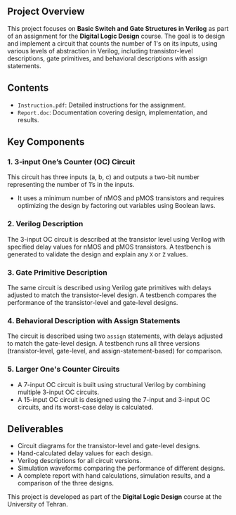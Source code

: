 ## Project Overview

This project focuses on **Basic Switch and Gate Structures in Verilog** as part of an assignment for the **Digital Logic Design** course. The goal is to design and implement a circuit that counts the number of 1's on its inputs, using various levels of abstraction in Verilog, including transistor-level descriptions, gate primitives, and behavioral descriptions with assign statements.

## Contents

- `Instruction.pdf`: Detailed instructions for the assignment.
- `Report.doc`: Documentation covering design, implementation, and results.

## Key Components

### 1. 3-input One’s Counter (OC) Circuit
This circuit has three inputs (a, b, c) and outputs a two-bit number representing the number of 1’s in the inputs.
   - It uses a minimum number of nMOS and pMOS transistors and requires optimizing the design by factoring out variables using Boolean laws.

### 2. Verilog Description
The 3-input OC circuit is described at the transistor level using Verilog with specified delay values for nMOS and pMOS transistors. A testbench is generated to validate the design and explain any `X` or `Z` values.

### 3. Gate Primitive Description
The same circuit is described using Verilog gate primitives with delays adjusted to match the transistor-level design. A testbench compares the performance of the transistor-level and gate-level designs.

### 4. Behavioral Description with Assign Statements
The circuit is described using two `assign` statements, with delays adjusted to match the gate-level design. A testbench runs all three versions (transistor-level, gate-level, and assign-statement-based) for comparison.

### 5. Larger One's Counter Circuits
   - A 7-input OC circuit is built using structural Verilog by combining multiple 3-input OC circuits.
   - A 15-input OC circuit is designed using the 7-input and 3-input OC circuits, and its worst-case delay is calculated.

## Deliverables
- Circuit diagrams for the transistor-level and gate-level designs.
- Hand-calculated delay values for each design.
- Verilog descriptions for all circuit versions.
- Simulation waveforms comparing the performance of different designs.
- A complete report with hand calculations, simulation results, and a comparison of the three designs.

This project is developed as part of the **Digital Logic Design** course at the University of Tehran.